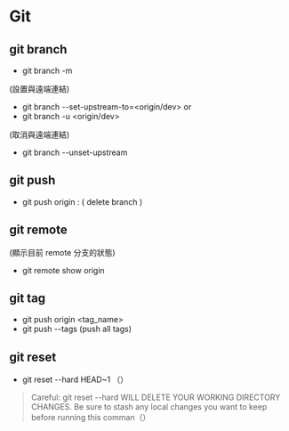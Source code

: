 # Git

## git branch 

* git branch -m <new-branch-name>

 (設置與遠端連結)
* git branch --set-upstream-to=<origin/dev>
or 
* git branch -u <origin/dev>

(取消與遠端連結)
* git branch --unset-upstream

## git push 

* git push origin :<branch-name> ( delete branch )

## git remote 

 (顯示目前 remote 分支的狀態)
* git remote show origin

## git tag 

* git push origin <tag_name>
* git push --tags (push all tags)


## git reset 

* git reset --hard HEAD~1 （）
> Careful: git reset --hard WILL DELETE YOUR WORKING DIRECTORY CHANGES. Be sure to stash any local changes you want to keep before running this comman（）